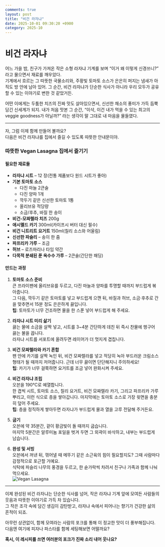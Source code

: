 ```yaml
---
comments: true
layout: post
title: "비건 라자냐"
date: 2025-10-01 09:30:20 +0900
category: 2025-10
---
```


# 비건 라자냐

어느 가을 밤, 친구가 가져온 작은 소형 라자냐 기계를 보며 “이거 왜 이렇게 신경쓰니?” 라고 물으면서 재료를 깨우았다.  
기계에서 흐르는 그 따뜻한 국물소리와, 주황빛 토마토 소스가 은은히 퍼지는 냄새가 아직도 방 안에 남아 있어. 그 순간, 비건 라자냐가 단순한 식사가 아니라 우리 모두가 공유할 수 있는 이야기로 변한 것 같았거든.  

어떤 이에게는 두툼한 치즈의 진짜 맛도 살아있으면서, 신선한 채소의 풍미가 가득 듬뿍 담긴 신세계가 되지. 내가 처음 맛본 그 순간, “이삭, 이건 내가 먹을 수 있는 최고의 veggie goodness가 아닐까?” 라는 생각이 말 그대로 내 마음을 물들였다.  

---

자, 그럼 이제 함께 만들어 볼까요?  
다음은 비건 라자냐를 집에서 즐길 수 있도록 따뜻한 안내문이야.  

### 따뜻한 Vegan Lasagna 집에서 즐기기

#### 필요한 재료들

- **라자냐 시트** – 12 장(전통 제품보다 원드 시트가 좋아)
- **기본 토마토 소스**  
  - 다진 마늘 2큰술  
  - 다진 양파 1개  
  - 깍두기 같은 신선한 토마토 1통  
  - 올리브유 적당량  
  - 소금/후추, 바질 한 송이  
- **비건-모짜렐라 치즈** 200g  
- **애시멜드 카기** 300ml(카이프시 버터 대신 필수)
- **비건 니트리트 요거트** 150ml(칠리 소스와 어울림)  
- **신선한 파슬리** – 송이 한 줌  
- **파프리카 가루** – 조금
- **허브** – 로즈마리나 타임 약간  
- **다목적 분쇄된 푼 옥수수 가루** – 2큰술(간단한 패딩)

#### 만드는 과정

1. **토마토 소스 준비**  
   큰 프라이팬에 올리브유를 두르고, 다진 마늘과 양파를 투명할 때까지 부드럽게 볶아줍니다.  
   그 다음, 깍두기 같은 토마토를 넣고 부드럽게 으깬 뒤, 바질과 허브, 소금·후추로 간을 맞추면서 15분 정도 은은하게 끓입니다.  
   **팁**: 토마토가 너무 건조하면 물을 한 스푼 넣어 부드럽게 해 주세요.

2. **라자냐 시트 미리 삶기**  
   끓는 물에 소금을 살짝 넣고, 시트를 3~4분 간단하게 데친 뒤 즉시 찬물에 헹구어 끓는 불을 끕니다.  
   라자냐 시트를 서포트에 올려두면 레이어가 더 멋지게 겹칩니다.

3. **비건 모짜렐라와 카기 혼합**  
   팬 안에 카기를 살짝 녹인 뒤, 비건 모짜렐라를 넣고 적당히 녹아 부드러운 크림소스 형태가 될 때까지 저어줍니다. 근데 너무 끓이면 단단해지니 주의하세요!  
   **팁**: 카기가 너무 걸쭉하면 요거트를 조금 넣어 완화시켜 주세요.

4. **비건 라자냐 조립**  
   오븐을 190℃로 예열합니다.  
   한 겹씩 시트, 토마토 소스, 칠리 요거트, 비건 모짜렐라 카기, 그리고 파프리카 가루 뿌리고, 이런 식으로 층을 쌓아갑니다. 마지막에는 토마토 소스로 가장 윗면을 충분히 덮어 주세요.  
   **팁**: 층을 정직하게 쌓아두면 라자냐가 부드럽게 물과 열을 고루 전달해 주거든요.

5. **굽기**  
   오븐에 약 35분간, 겉이 황금빛이 돌 때까지 굽습니다.  
   마지막 5분간은 알루미늄 포일을 벗겨 두면 그 외곽이 바삭하고, 내부는 부드럽게 남습니다.

6. **완성 및 서빙**  
   오븐에서 꺼낸 뒤, 꺾어낼 때 메뚜기 같은 소근육의 힘이 필요할지도? 그때 사람마다 감정적으로 포근할 거예요.  
   식탁에 파슬리 나무의 풍경을 두르고, 한 숟가락씩 차려서 친구나 가족과 함께 나눠 먹으세요.  
   ![Vegan Lasagna](https://www.themealdb.com/images/media/meals/rvxxuy1468312893.jpg)

---

이제 완성된 비건 라자냐는 단순한 식사를 넘어, 작은 라자냐 기계 앞에 모여든 사람들의 웃음과 따뜻한 이야기로 가득 차 있습니다.  
그 작은 조각 속에 담긴 생김이 감탄받고, 라자냐 속에서 피어나는 향기가 건강한 삶의 흔적이 되죠.  

아무런 상관없이, 함께 모여라는 사람의 포크를 통해 이 정교한 맛이 더 풍부해집니다. 다음엔 여기에 피자나 파스타를 함께 세팅해보면 어떨까요?  

**혹시, 이 레시피를 쓰면 여러분의 포크가 진짜 소리 내어 웃나요?**
